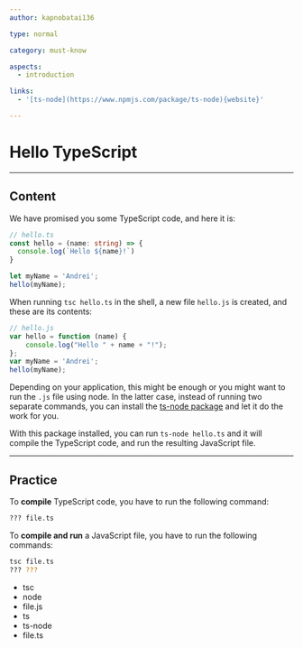 ```yaml
---
author: kapnobatai136

type: normal

category: must-know

aspects:
  - introduction

links:
  - '[ts-node](https://www.npmjs.com/package/ts-node){website}'

---
```


# Hello TypeScript

---
## Content

We have promised you some TypeScript code, and here it is:

```ts
// hello.ts
const hello = (name: string) => {
  console.log(`Hello ${name}!`)
}

let myName = 'Andrei';
hello(myName);
```

When running `tsc hello.ts` in the shell, a new file `hello.js` is created, and these are its contents:

```js
// hello.js
var hello = function (name) {
    console.log("Hello " + name + "!");
};
var myName = 'Andrei';
hello(myName);
```

Depending on your application, this might be enough or you might want to run the `.js` file using node. In the latter case, instead of running two separate commands, you can install the [ts-node package](https://www.npmjs.com/package/ts-node) and let it do the work for you.

With this package installed, you can run `ts-node hello.ts` and it will compile the TypeScript code, and run the resulting JavaScript file.

---
## Practice

To **compile** TypeScript code, you have to run the following command:

```bash
??? file.ts
```

To **compile and run** a JavaScript file, you have to run the following commands:

```bash
tsc file.ts
??? ???
```

* tsc
* node
* file.js
* ts
* ts-node
* file.ts